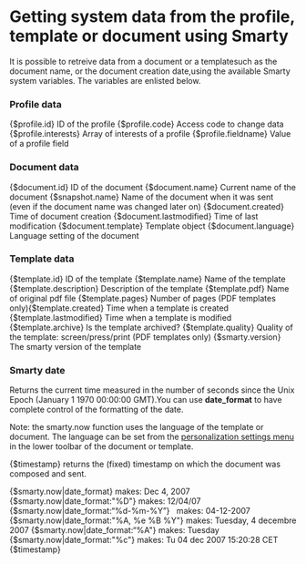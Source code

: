 # Getting system data from the profile, template or document using Smarty

It is possible to retreive data from a document or a templatesuch as the document name, or the document creation date,using the available Smarty system variables. The variables are enlisted below. 

### Profile data

{$profile.id} ID of the profile
{$profile.code} Access code to change data
{$profile.interests} Array of interests of a profile
{$profile.fieldname} Value of a profile field

### Document data

{$document.id} ID of the document
{$document.name} Current name of the document
{$snapshot.name} Name of the document when it was sent (even if the document name was changed later on)
{$document.created} Time of document creation
{$document.lastmodified} Time of last modification
{$document.template} Template object
{$document.language} Language setting of the document

### Template data

{$template.id} ID of the template
{$template.name} Name of the template
{$template.description} Description of the template
{$template.pdf} Name of original pdf file
{$template.pages} Number of pages (PDF templates only){$template.created} Time when a template is created
{$template.lastmodified} Time when a template is modified
{$template.archive} Is the template archived?
{$template.quality} Quality of the template: screen/press/print (PDF templates only)
{$smarty.version} The smarty version of the template

### Smarty date

 Returns the current time measured in the number of seconds since the Unix Epoch (January 1 1970 00:00:00 GMT).You can use **date_format** to have complete control of the formatting of the date. 

Note: the smarty.now function uses the language of the template or document. The language can be set from the <a href="#">personalization settings menu</a> in the lower toolbar of the document or template.

{$timestamp} returns the (fixed) timestamp on which the document was composed and sent. 

{$smarty.now|date_format} makes: Dec 4, 2007 
{$smarty.now|date_format:"%D"} makes: 12/04/07
{$smarty.now|date_format:“%d-%m-%Y”}   makes: 04-12-2007
{$smarty.now|date_format:"%A, %e %B %Y"} makes: Tuesday, 4 decembre 2007
{$smarty.now|date_format:“%A"} makes: Tuesday
{$smarty.now|date_format:"%c"} makes: Tu 04 dec 2007 15:20:28 CET
{$timestamp} 

